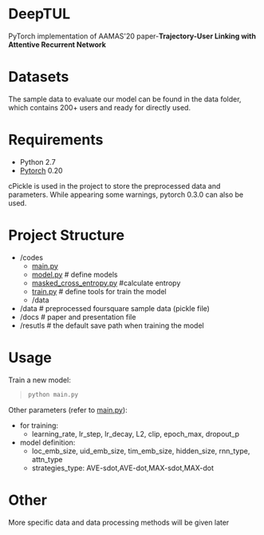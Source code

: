 # DeepTUL
PyTorch implementation of AAMAS'20  paper-**Trajectory-User Linking with Attentive Recurrent Network**

# Datasets
The sample data to evaluate our model can be found in the data folder, which contains 200+ users and ready for directly used. 

# Requirements
- Python 2.7
- [Pytorch](https://pytorch.org/previous-versions/) 0.20

cPickle is used in the project to store the preprocessed data and parameters. While appearing some warnings, pytorch 0.3.0 can also be used.

# Project Structure
- /codes
    - [main.py](https://github.com/CodyMiao/DeepTUL/blob/master/codes/main.py)
    - [model.py](https://github.com/CodyMiao/DeepTUL/blob/master/codes/model.py) # define models
    - [masked_cross_entropy.py](https://github.com/CodyMiao/DeepTUL/blob/master/codes/masked_cross_entropy.py) #calculate entropy
    - [train.py](https://github.com/CodyMiao/DeepTUL/blob/master/codes/train.py)  # define tools for train the model
    - /data
- /data # preprocessed foursquare sample data (pickle file)
- /docs # paper and presentation file
- /resutls # the default save path when training the model

# Usage
Train a new model:

> ```python
> python main.py 
> ```

Other parameters (refer to [main.py](https://github.com/CodyMiao/DeepTUL/blob/master/codes/main.py)):
- for training: 
    - learning_rate, lr_step, lr_decay, L2, clip, epoch_max, dropout_p
- model definition: 
    - loc_emb_size, uid_emb_size, tim_emb_size, hidden_size, rnn_type, attn_type
    - strategies_type: AVE-sdot,AVE-dot,MAX-sdot,MAX-dot

# Other

More specific data and data processing methods will be given later